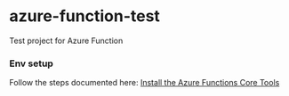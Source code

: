 # azure-function-test
Test project for Azure Function

### Env setup
Follow the steps documented here: [Install the Azure Functions Core Tools](https://docs.microsoft.com/en-us/azure/azure-functions/functions-run-local#install-the-azure-functions-core-tools)
